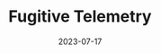 ---
title: "Fugitive Telemetry"
authors: "Martha Wells"
date: 2023-07-17
star_rating: 3
books/tags:
    - "fiction"
    - "science fiction"
params:
  series: "The Murderbot Diaries"
---